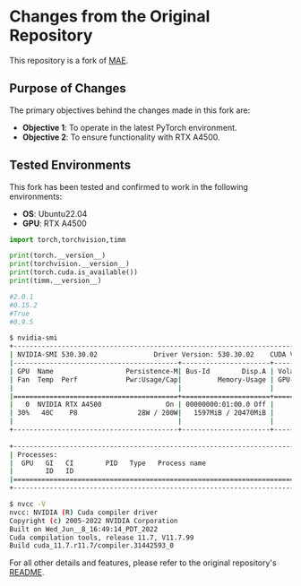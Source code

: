# Changes from the Original Repository

This repository is a fork of [MAE](https://github.com/facebookresearch/mae). 

## Purpose of Changes

The primary objectives behind the changes made in this fork are:

- **Objective 1**: To operate in the latest PyTorch environment.
- **Objective 2**: To ensure functionality with RTX A4500.

## Tested Environments

This fork has been tested and confirmed to work in the following environments:

- **OS**: Ubuntu22.04
- **GPU**: RTX A4500


```python
import torch,torchvision,timm

print(torch.__version__)
print(torchvision.__version__)
print(torch.cuda.is_available())
print(timm.__version__)

#2.0.1
#0.15.2
#True
#0.9.5

```

```bash
$ nvidia-smi
+---------------------------------------------------------------------------------------+
| NVIDIA-SMI 530.30.02              Driver Version: 530.30.02    CUDA Version: 12.1     |
|-----------------------------------------+----------------------+----------------------+
| GPU  Name                  Persistence-M| Bus-Id        Disp.A | Volatile Uncorr. ECC |
| Fan  Temp  Perf            Pwr:Usage/Cap|         Memory-Usage | GPU-Util  Compute M. |
|                                         |                      |               MIG M. |
|=========================================+======================+======================|
|   0  NVIDIA RTX A4500                On | 00000000:01:00.0 Off |                  Off |
| 30%   40C    P8               28W / 200W|   1597MiB / 20470MiB |      1%      Default |
|                                         |                      |                  N/A |
+-----------------------------------------+----------------------+----------------------+
                                                                                         
+---------------------------------------------------------------------------------------+
| Processes:                                                                            |
|  GPU   GI   CI        PID   Type   Process name                            GPU Memory |
|        ID   ID                                                             Usage      |
|=======================================================================================|
+---------------------------------------------------------------------------------------+

$ nvcc -V
nvcc: NVIDIA (R) Cuda compiler driver
Copyright (c) 2005-2022 NVIDIA Corporation
Built on Wed_Jun__8_16:49:14_PDT_2022
Cuda compilation tools, release 11.7, V11.7.99
Build cuda_11.7.r11.7/compiler.31442593_0

```


For all other details and features, please refer to the original repository's [README](https://github.com/facebookresearch/mae/blob/main/README.md).

